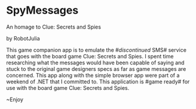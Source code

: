 # SpyMessages
An homage to Clue: Secrets and Spies

by RobotJulia

This game companion app is to emulate the #*discontinued* SMS# service that goes with the board game Clue: Secrets and Spies. I spent time researching what the messages would have been capable of saying and stuck to the original game designers specs as far as game messages are concerned. This app along with the simple browser app were part of a weekend of .NET that I committed to. This application is #game ready# for use with the board game Clue: Secrets and Spies.

~Enjoy
